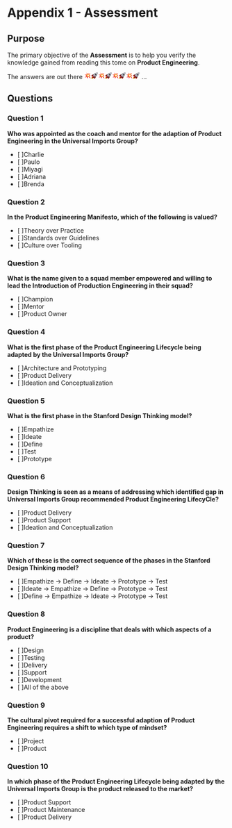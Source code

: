 # Appendix 1 - Assessment

## Purpose

The primary objective of the **Assessment** is to help you verify the knowledge gained from reading this tome on **Product Engineering**.

The answers are out there ![](assets/boom.png)![](assets/rocket.png)![](assets/boom.png)![](assets/rocket.png)![](assets/boom.png)![](assets/rocket.png)![](assets/boom.png)![](assets/rocket.png) ...

## Questions
### Question 1

**Who was appointed as the coach and mentor for the adaption of Product Engineering in the Universal Imports Group?**

- [ ]Charlie
- [ ]Paulo
- [ ]Miyagi
- [ ]Adriana
- [ ]Brenda

### Question 2

**In the Product Engineering Manifesto, which of the following is valued?**

- [ ]Theory over Practice
- [ ]Standards over Guidelines
- [ ]Culture over Tooling

### Question 3

**What is the name given to a squad member empowered and willing to lead the Introduction of Production Engineering in their squad?**

- [ ]Champion
- [ ]Mentor
- [ ]Product Owner

### Question 4

**What is the first phase of the Product Engineering Lifecycle being adapted by the Universal Imports Group?**

- [ ]Architecture and Prototyping
- [ ]Product Delivery
- [ ]Ideation and Conceptualization

### Question 5

**What is the first phase in the Stanford Design Thinking model?**

- [ ]Empathize
- [ ]Ideate
- [ ]Define
- [ ]Test
- [ ]Prototype

### Question 6

**Design Thinking is seen as a means of addressing which identified gap in Universal Imports Group recommended Product Engineering LifecyCle?**

- [ ]Product Delivery
- [ ]Product Support
- [ ]Ideation and Conceptualization

### Question 7

**Which of these is the correct sequence of the phases in the Stanford Design Thinking model?**

- [ ]Empathize -> Define -> Ideate -> Prototype -> Test
- [ ]Ideate -> Empathize -> Define -> Prototype -> Test
- [ ]Define -> Empathize -> Ideate -> Prototype -> Test

### Question 8

**Product Engineering is a discipline that deals with which aspects of a product?**

- [ ]Design
- [ ]Testing
- [ ]Delivery
- [ ]Support
- [ ]Development
- [ ]All of the above

### Question 9

**The cultural pivot required for a successful adaption of Product Engineering requires a shift to which type of mindset?**

- [ ]Project
- [ ]Product

### Question 10

**In which phase of the Product Engineering Lifecycle being adapted by the Universal Imports Group is the product released to the market?**

- [ ]Product Support
- [ ]Product Maintenance
- [ ]Product Delivery
